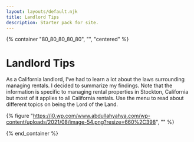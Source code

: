 ```yaml
---
layout: layouts/default.njk
title: Landlord Tips
description: Starter pack for site.
---
```


{% container "80_80_80_80_80", "", "centered" %}

# Landlord Tips

As a California landlord, I’ve had to learn a lot about the laws surrounding managing rentals. I decided to summarize my findings. Note that the information is specific to managing rental properties in Stockton, California but most of it applies to all California rentals. Use the menu to read about different topics on being the Lord of the Land.

{% figure "https://i0.wp.com/www.abdullahyahya.com/wp-content/uploads/2021/08/image-54.png?resize=660%2C398", "" %}

{% end_container %}